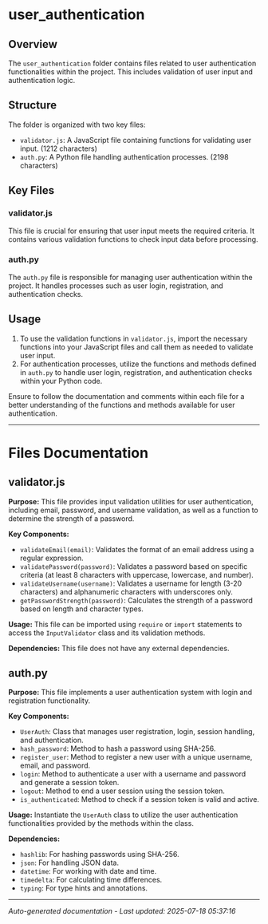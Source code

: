 # user_authentication

## Overview
The `user_authentication` folder contains files related to user authentication functionalities within the project. This includes validation of user input and authentication logic.

## Structure
The folder is organized with two key files:
- `validator.js`: A JavaScript file containing functions for validating user input. (1212 characters)
- `auth.py`: A Python file handling authentication processes. (2198 characters)

## Key Files
### validator.js
This file is crucial for ensuring that user input meets the required criteria. It contains various validation functions to check input data before processing.

### auth.py
The `auth.py` file is responsible for managing user authentication within the project. It handles processes such as user login, registration, and authentication checks.

## Usage
1. To use the validation functions in `validator.js`, import the necessary functions into your JavaScript files and call them as needed to validate user input.
2. For authentication processes, utilize the functions and methods defined in `auth.py` to handle user login, registration, and authentication checks within your Python code.

Ensure to follow the documentation and comments within each file for a better understanding of the functions and methods available for user authentication.

---

# Files Documentation

## validator.js

**Purpose:** This file provides input validation utilities for user authentication, including email, password, and username validation, as well as a function to determine the strength of a password.

**Key Components:**
- `validateEmail(email)`: Validates the format of an email address using a regular expression.
- `validatePassword(password)`: Validates a password based on specific criteria (at least 8 characters with uppercase, lowercase, and number).
- `validateUsername(username)`: Validates a username for length (3-20 characters) and alphanumeric characters with underscores only.
- `getPasswordStrength(password)`: Calculates the strength of a password based on length and character types.

**Usage:** This file can be imported using `require` or `import` statements to access the `InputValidator` class and its validation methods.

**Dependencies:** This file does not have any external dependencies.

## auth.py

**Purpose:** This file implements a user authentication system with login and registration functionality.

**Key Components:**
- `UserAuth`: Class that manages user registration, login, session handling, and authentication.
- `hash_password`: Method to hash a password using SHA-256.
- `register_user`: Method to register a new user with a unique username, email, and password.
- `login`: Method to authenticate a user with a username and password and generate a session token.
- `logout`: Method to end a user session using the session token.
- `is_authenticated`: Method to check if a session token is valid and active.

**Usage:** Instantiate the `UserAuth` class to utilize the user authentication functionalities provided by the methods within the class.

**Dependencies:**
- `hashlib`: For hashing passwords using SHA-256.
- `json`: For handling JSON data.
- `datetime`: For working with date and time.
- `timedelta`: For calculating time differences.
- `typing`: For type hints and annotations.

---
*Auto-generated documentation - Last updated: 2025-07-18 05:37:16*
